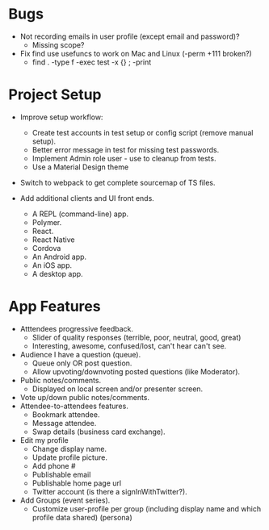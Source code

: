 # Bugs

- Not recording emails in user profile (except email and password)?
  - Missing scope?
- Fix find use usefuncs to work on Mac and Linux (-perm +111 broken?)
  - find . -type f -exec test -x {} \; -print

# Project Setup

- Improve setup workflow:

  - Create test accounts in test setup or config script (remove manual setup).
  - Better error message in test for missing test passwords.
  - Implement Admin role user - use to cleanup from tests.
  - Use a Material Design theme
- Switch to webpack to get complete sourcemap of TS files.
- Add additional clients and UI front ends.
  - A REPL (command-line) app.
  - Polymer.
  - React.
  - React Native
  - Cordova
  - An Android app.
  - An iOS app.
  - A desktop app.
  
# App Features

- Atttendees progressive feedback.
  - Slider of quality responses (terrible, poor, neutral, good, great)
  - Interesting, awesome, confused/lost, can't hear
    can't see.
- Audience I have a question (queue).
  - Queue only OR post question.
  - Allow upvoting/downvoting posted questions (like Moderator).
- Public notes/comments.
  - Displayed on local screen and/or presenter screen.
- Vote up/down public notes/comments.
- Attendee-to-attendees features.
  - Bookmark attendee.
  - Message attendee.
  - Swap details (business card exchange).
- Edit my profile
  - Change display name.
  - Update profile picture.
  - Add phone #
  - Publishable email
  - Publishable home page url
  - Twitter account (is there a signInWithTwitter?).
- Add Groups (event series).
  - Customize user-profile per group (including display name
    and which profile data shared) (persona)

